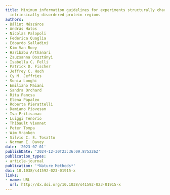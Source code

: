 ```yaml
---
title: Minimum information guidelines for experiments structurally characterizing
  intrinsically disordered protein regions
authors:
- Bálint Mészáros
- András Hatos
- Nicolas Palopoli
- Federica Quaglia
- Edoardo Salladini
- Kim Van Roey
- Haribabu Arthanari
- Zsuzsanna Dosztányi
- Isabella C. Felli
- Patrick D. Fischer
- Jeffrey C. Hoch
- Cy M. Jeffries
- Sonia Longhi
- Emiliano Maiani
- Sandra Orchard
- Rita Pancsa
- Elena Papaleo
- Roberta Pierattelli
- Damiano Piovesan
- Iva Pritisanac
- Luiggi Tenorio
- Thibault Viennet
- Peter Tompa
- Wim Vranken
- Silvio C. E. Tosatto
- Norman E. Davey
date: '2023-07-01'
publishDate: '2024-12-30T23:36:09.875226Z'
publication_types:
- article-journal
publication: '*Nature Methods*'
doi: 10.1038/s41592-023-01915-x
links:
- name: URL
  url: http://dx.doi.org/10.1038/s41592-023-01915-x
---
```

